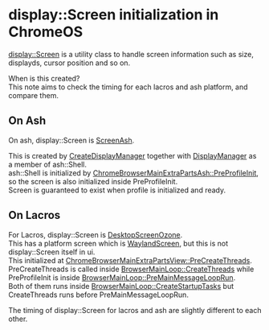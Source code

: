 # display::Screen initialization in ChromeOS
[display::Screen](https://source.chromium.org/chromium/chromium/src/+/main:ui/display/screen.h;l=44;drc=0f6147b0bd5c08d94de0905eaa40cfae8853c346) is a utility class to handle screen information such as size, displayds, cursor position and so on.

When is this created?  
This note aims to check the timing for each lacros and ash platform, and compare them.

## On Ash
On ash, display::Screen is [ScreenAsh](https://source.chromium.org/chromium/chromium/src/+/main:ash/display/screen_ash.h;l=27;drc=b86c8e20c6a0952e10c7b80929e777f77c094a8d).  

This is created by [CreateDisplayManager](https://source.chromium.org/chromium/chromium/src/+/main:ash/display/screen_ash.cc;l=220;drc=42f0b9c4f60f67676d9096b3e94df9fd47f568f4) together with [DisplayManager](https://source.chromium.org/chromium/chromium/src/+/main:ui/display/manager/display_manager.h;l=59;drc=42f0b9c4f60f67676d9096b3e94df9fd47f568f4) as a member of ash::Shell.  
ash::Shell is initialized by [ChromeBrowserMainExtraPartsAsh::PreProfileInit](https://source.chromium.org/chromium/chromium/src/+/main:chrome/browser/ui/ash/chrome_browser_main_extra_parts_ash.cc;l=203;drc=42f0b9c4f60f67676d9096b3e94df9fd47f568f4), so the screen is also initialized inside PreProfileInit.  
Screen is guaranteed to exist when profile is initialized and ready.

## On Lacros
For Lacros, display::Screen is [DesktopScreenOzone](https://source.chromium.org/chromium/chromium/src/+/main:ui/views/widget/desktop_aura/desktop_screen_ozone.h;l=13;drc=3e1a26c44c024d97dc9a4c09bbc6a2365398ca2c).  
This has a platform screen which is [WaylandScreen](https://source.chromium.org/chromium/chromium/src/+/main:ui/ozone/platform/wayland/host/wayland_screen.h;l=40;drc=712c29d148926490185747d63ab4d742190137d4), but this is not display::Screen itself in ui.  
This initialized at [ChromeBrowserMainExtraPartsView::PreCreateThreads](https://source.chromium.org/chromium/chromium/src/+/main:chrome/browser/ui/views/chrome_browser_main_extra_parts_views.cc;l=112;drc=d78ab264fc6d9d013047f9d7bf1beafb00c02ebd).  
PreCreateThreads is called inside [BrowserMainLoop::CreateThreads](https://source.chromium.org/chromium/chromium/src/+/main:content/browser/browser_main_loop.cc;l=879;drc=42f0b9c4f60f67676d9096b3e94df9fd47f568f4) while PreProfileInit is inside [BrowserMainLoop::PreMainMessageLoopRun](https://source.chromium.org/chromium/chromium/src/+/main:content/browser/browser_main_loop.cc;l=891;drc=42f0b9c4f60f67676d9096b3e94df9fd47f568f4).  
Both of them runs inside [BrowserMainLoop::CreateStartupTasks](https://source.chromium.org/chromium/chromium/src/+/main:content/browser/browser_main_loop.cc;l=860;drc=42f0b9c4f60f67676d9096b3e94df9fd47f568f4) but CreateThreads runs before PreMainMessageLoopRun.

The timing of display::Screen for lacros and ash are slightly different to each other.